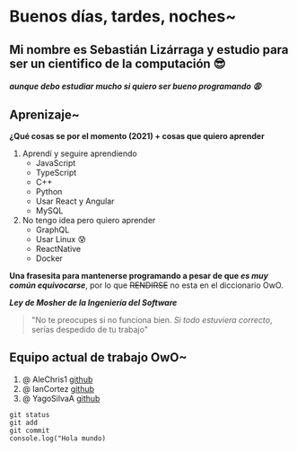 # Buenos días, tardes, noches~
## Mi nombre es Sebastián Lizárraga y estudio para ser un cientifico de la computación :sunglasses:
##### aunque debo estudiar mucho si quiero ser bueno programando :weary:

## Aprenizaje~
**¿Qué cosas se por el momento (2021) + cosas que quiero aprender**
1. Aprendí y seguire aprendiendo
    - JavaScript 
    - TypeScript
    - C++
    - Python
    - Usar React y Angular
    - MySQL
2. No tengo idea pero quiero aprender
    - GraphQL
    - Usar Linux :cold_sweat:
    - ReactNative
    - Docker

**Una frasesita para mantenerse programando a pesar de que _es muy común equivocarse_**, por lo que ~~RENDIRSE~~ no esta en el diccionario OwO.

***Ley de Mosher de la Ingeniería del Software***
>"No te preocupes si no funciona bien. _Si todo estuviera correcto_, serías despedido de tu trabajo"

## Equipo actual de trabajo OwO~
1. @ AleChris1 [github](https://github.com/AleChris1)
2. @ IanCortez [github](https://github.com/IanCortez)
3. @ YagoSilvaA [github](https://github.com/YagoSilvaA)
```
git status
git add
git commit
console.log("Hola mundo)
```
